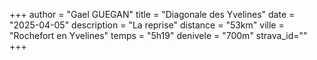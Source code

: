 +++
author = "Gael GUEGAN"
title = "Diagonale des Yvelines"
date = "2025-04-05"
description = "La reprise"
distance = "53km"
ville = "Rochefort en Yvelines"
temps = "5h19"
denivele = "700m"
strava_id=""
+++